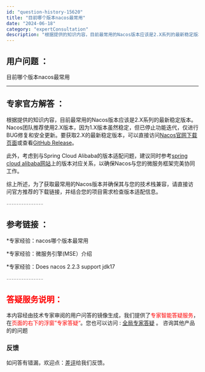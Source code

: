 ```yaml
---
id: "question-history-15620"
title: "目前哪个版本nacos最常用"
date: "2024-06-18"
category: "expertConsultation"
description: "根据提供的知识内容，目前最常用的Nacos版本应该是2.X系列的最新稳定版本。Nacos团队推荐使用2.X版本，因为1.X版本虽然稳定，但已停止功能迭代，仅进行BUG修复和安全更新。要获取2.X的最新稳定版本，可以直接访问[Nacos官网下载页面](https://nacos.io/download"
---
```


## 用户问题 ： 
 目前哪个版本nacos最常用  

---------------
## 专家官方解答 ：

根据提供的知识内容，目前最常用的Nacos版本应该是2.X系列的最新稳定版本。Nacos团队推荐使用2.X版本，因为1.X版本虽然稳定，但已停止功能迭代，仅进行BUG修复和安全更新。要获取2.X的最新稳定版本，可以直接访问[Nacos官网下载页面](https://nacos.io/download/nacos-server/)或查看[GitHub Release](https://github.com/alibaba/nacos/releases)。

此外，考虑到与Spring Cloud Alibaba的版本适配问题，建议同时参考[spring cloud alibaba网站](https://sca.aliyun.com/docs/2023/overview/version-explain/?spm=5176.29160081.0.0.74801a15rjcsKN)上的版本对应关系，以确保Nacos与您的微服务框架完美协同工作。

综上所述，为了获取最常用的Nacos版本并确保其与您的技术栈兼容，请直接访问官方推荐的下载链接，并结合您的项目需求检查版本适配信息。


<font color="#949494">---------------</font> 


## 参考链接 ：

*专家经验：nacos哪个版本最常用 
 
 *专家经验：微服务引擎(MSE）介绍 
 
 *专家经验：Does nacos 2.2.3 support jdk17 


 <font color="#949494">---------------</font> 
 


## <font color="#FF0000">答疑服务说明：</font> 

本内容经由技术专家审阅的用户问答的镜像生成，我们提供了<font color="#FF0000">专家智能答疑服务</font>，在<font color="#FF0000">页面的右下的浮窗”专家答疑“</font>。您也可以访问 : [全局专家答疑](https://answer.opensource.alibaba.com/docs/intro) 。 咨询其他产品的的问题

### 反馈
如问答有错漏，欢迎点：[差评](https://ai.nacos.io/user/feedbackByEnhancerGradePOJOID?enhancerGradePOJOId=15679)给我们反馈。

